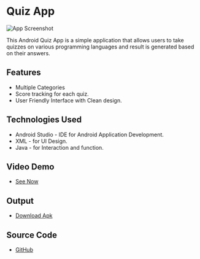 # Quiz App

![App Screenshot](https://nilsn1.github.io/oibsip4_QuizApp/app/src/main/res/drawable/logo.png)

This Android Quiz App is a simple application that allows users to take quizzes on various programming languages and result is generated based on their answers.

## Features

- Multiple Categories
- Score tracking for each quiz.
- User Friendly Interface with Clean design.

## Technologies Used

- Android Studio - IDE for Android Application Development.
- XML - for UI Design.
- Java - for Interaction and function.

## Video Demo

- [See Now]()

## Output

- [Download Apk](https://drive.google.com/file/d/1-6N4kqxernG0qTmIIh_1NZvmpPdIb4gq/view?usp=drive_link)

## Source Code

- [GitHub](https://github.com/Nilsn1/oibsip4_QuizApp)

